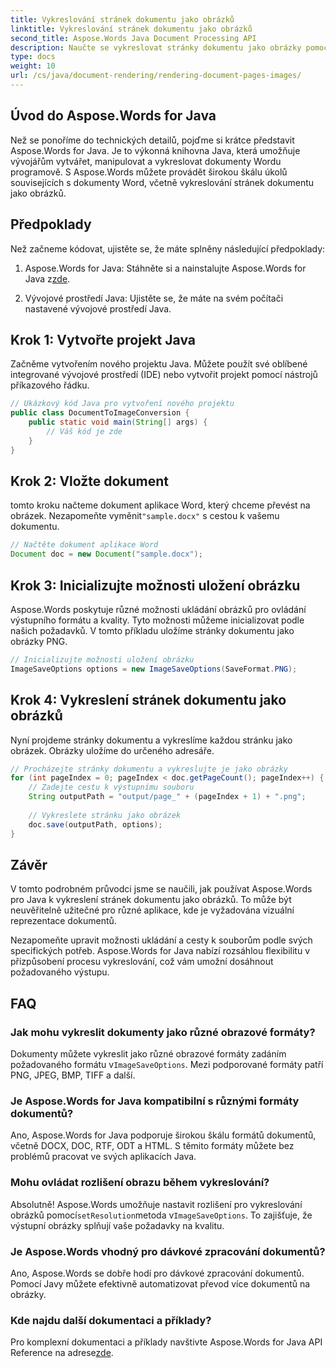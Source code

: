 ```yaml
---
title: Vykreslování stránek dokumentu jako obrázků
linktitle: Vykreslování stránek dokumentu jako obrázků
second_title: Aspose.Words Java Document Processing API
description: Naučte se vykreslovat stránky dokumentu jako obrázky pomocí Aspose.Words for Java. Podrobný průvodce s příklady kódu pro efektivní převod dokumentů.
type: docs
weight: 10
url: /cs/java/document-rendering/rendering-document-pages-images/
---
```


## Úvod do Aspose.Words for Java

Než se ponoříme do technických detailů, pojďme si krátce představit Aspose.Words for Java. Je to výkonná knihovna Java, která umožňuje vývojářům vytvářet, manipulovat a vykreslovat dokumenty Wordu programově. S Aspose.Words můžete provádět širokou škálu úkolů souvisejících s dokumenty Word, včetně vykreslování stránek dokumentu jako obrázků.

## Předpoklady

Než začneme kódovat, ujistěte se, že máte splněny následující předpoklady:

1.  Aspose.Words for Java: Stáhněte si a nainstalujte Aspose.Words for Java z[zde](https://releases.aspose.com/words/java/).

2. Vývojové prostředí Java: Ujistěte se, že máte na svém počítači nastavené vývojové prostředí Java.

## Krok 1: Vytvořte projekt Java

Začněme vytvořením nového projektu Java. Můžete použít své oblíbené integrované vývojové prostředí (IDE) nebo vytvořit projekt pomocí nástrojů příkazového řádku.

```java
// Ukázkový kód Java pro vytvoření nového projektu
public class DocumentToImageConversion {
    public static void main(String[] args) {
        // Váš kód je zde
    }
}
```

## Krok 2: Vložte dokument

 tomto kroku načteme dokument aplikace Word, který chceme převést na obrázek. Nezapomeňte vyměnit`"sample.docx"` s cestou k vašemu dokumentu.

```java
// Načtěte dokument aplikace Word
Document doc = new Document("sample.docx");
```

## Krok 3: Inicializujte možnosti uložení obrázku

Aspose.Words poskytuje různé možnosti ukládání obrázků pro ovládání výstupního formátu a kvality. Tyto možnosti můžeme inicializovat podle našich požadavků. V tomto příkladu uložíme stránky dokumentu jako obrázky PNG.

```java
// Inicializujte možnosti uložení obrázku
ImageSaveOptions options = new ImageSaveOptions(SaveFormat.PNG);
```

## Krok 4: Vykreslení stránek dokumentu jako obrázků

Nyní projdeme stránky dokumentu a vykreslíme každou stránku jako obrázek. Obrázky uložíme do určeného adresáře.

```java
// Procházejte stránky dokumentu a vykreslujte je jako obrázky
for (int pageIndex = 0; pageIndex < doc.getPageCount(); pageIndex++) {
    // Zadejte cestu k výstupnímu souboru
    String outputPath = "output/page_" + (pageIndex + 1) + ".png";
    
    // Vykreslete stránku jako obrázek
    doc.save(outputPath, options);
}
```

## Závěr

V tomto podrobném průvodci jsme se naučili, jak používat Aspose.Words pro Java k vykreslení stránek dokumentu jako obrázků. To může být neuvěřitelně užitečné pro různé aplikace, kde je vyžadována vizuální reprezentace dokumentů.

Nezapomeňte upravit možnosti ukládání a cesty k souborům podle svých specifických potřeb. Aspose.Words for Java nabízí rozsáhlou flexibilitu v přizpůsobení procesu vykreslování, což vám umožní dosáhnout požadovaného výstupu.

## FAQ

### Jak mohu vykreslit dokumenty jako různé obrazové formáty?

 Dokumenty můžete vykreslit jako různé obrazové formáty zadáním požadovaného formátu v`ImageSaveOptions`. Mezi podporované formáty patří PNG, JPEG, BMP, TIFF a další.

### Je Aspose.Words for Java kompatibilní s různými formáty dokumentů?

Ano, Aspose.Words for Java podporuje širokou škálu formátů dokumentů, včetně DOCX, DOC, RTF, ODT a HTML. S těmito formáty můžete bez problémů pracovat ve svých aplikacích Java.

### Mohu ovládat rozlišení obrazu během vykreslování?

 Absolutně! Aspose.Words umožňuje nastavit rozlišení pro vykreslování obrázků pomocí`setResolution`metoda v`ImageSaveOptions`. To zajišťuje, že výstupní obrázky splňují vaše požadavky na kvalitu.

### Je Aspose.Words vhodný pro dávkové zpracování dokumentů?

Ano, Aspose.Words se dobře hodí pro dávkové zpracování dokumentů. Pomocí Javy můžete efektivně automatizovat převod více dokumentů na obrázky.

### Kde najdu další dokumentaci a příklady?

 Pro komplexní dokumentaci a příklady navštivte Aspose.Words for Java API Reference na adrese[zde](https://reference.aspose.com/words/java/).